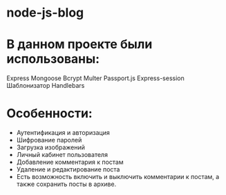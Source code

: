 # node-js-blog

# В данном проекте были использованы:
Express
Mongoose
Bcrypt
Multer
Passport.js
Express-session
Шаблонизатор Handlebars

# Особенности:
* Аутентификация и авторизация
* Шифрование паролей
* Загрузка изображений
* Личный кабинет пользователя
* Добавление комментария к постам
* Удаление и редактирование поста
* Есть возможность включить и выключить комментарии к постам, а также сохранить посты в архиве.

